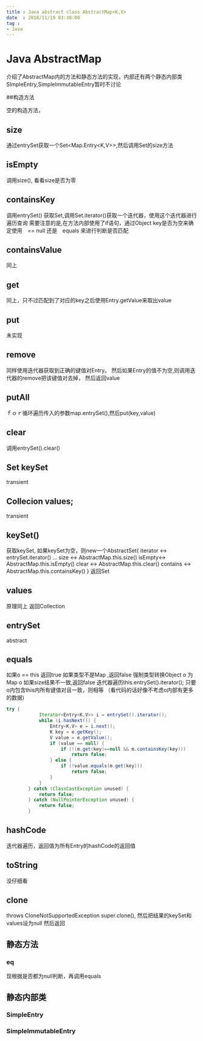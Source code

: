 ```yaml
---
title : Java abstract class AbstractMap<K,V>
date  : 2018/11/19 03:30:00
tag :
- Java
---
```


# Java AbstractMap

介绍了AbstractMap内的方法和静态方法的实现，内部还有两个静态内部类SImpleEntry,SimpleImmutableEntry暂时不讨论

##构造方法

空的构造方法，

## size
通过entrySet获取一个Set<Map.Entry<K,V>>,然后调用Set的size方法

## isEmpty
调用size(), 看看size是否为零


## containsKey
调用entrySet() 获取Set,调用Set.iterator()获取一个迭代器，使用这个迭代器进行遍历查询
需要注意的是,在方法内部使用了if语句，通过Object key是否为空来确定使用　== null 还是　equals 来进行判断是否匹配
## containsValue
同上

## get
同上，只不过匹配到了对应的key之后使用Entry.getValue来取出value

## put
未实现

## remove
同样使用迭代器获取到正确的键值对Entry。
然后如果Entry的值不为空,则调用迭代器的remove把该键值对去掉，
然后返回value

## putAll
ｆｏｒ循环遍历传入的参数map.entrySet(),然后put(key,value)

## clear
调用entrySet().clear()

##  Set<K> keySet
transient

## Collecion<V> values;
transient

## keySet()
获取keySet,
如果keySet为空，则new一个AbstractSet{
  iterator <-> entrySet.iterator()
    ...
  size <-> AbstractMap.this.size()
  isEmpty<-> AbstractMap.this.isEmpty()
  clear <-> AbstractMap.this.clear()
  contains <-> AbstractMap.this.containsKey()
}
返回Set

## values
原理同上
返回Collection

## entrySet
abstract

## equals
如果o == this 返回true
如果类型不是Map ,返回false
强制类型转换Object o 为Map<?,?> o
如果size结果不一致,返回false
迭代器遍历this.entrySet().iterator();
只要o内包含this内所有键值对且一致，则相等
（看代码的话好像不考虑o内部有更多的数据)

``` java
try {
            Iterator<Entry<K,V>> i = entrySet().iterator();
            while (i.hasNext()) {
                Entry<K,V> e = i.next();
                K key = e.getKey();
                V value = e.getValue();
                if (value == null) {
                    if (!(m.get(key)==null && m.containsKey(key)))
                        return false;
                } else {
                    if (!value.equals(m.get(key)))
                        return false;
                }
            }
        } catch (ClassCastException unused) {
            return false;
        } catch (NullPointerException unused) {
            return false;
        }
```

## hashCode

迭代器遍历，返回值为所有Entry的hashCode的返回值


## toString
没仔细看

## clone
throws CloneNotSupportedException
super.clone(),
然后把结果的keySet和values设为null
然后返回

## 静态方法

### eq
现根据是否都为null判断，再调用equals

## 静态内部类

### SimpleEntry
### SimpleImmutableEntry

